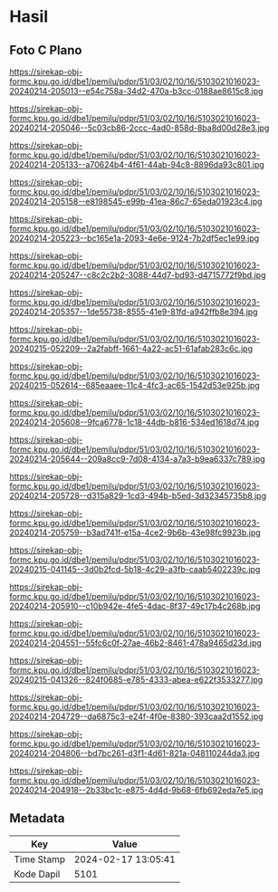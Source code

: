 # Hasil

## Foto C Plano

https://sirekap-obj-formc.kpu.go.id/dbe1/pemilu/pdpr/51/03/02/10/16/5103021016023-20240214-205013--e54c758a-34d2-470a-b3cc-0188ae8615c8.jpg

https://sirekap-obj-formc.kpu.go.id/dbe1/pemilu/pdpr/51/03/02/10/16/5103021016023-20240214-205046--5c03cb86-2ccc-4ad0-858d-8ba8d00d28e3.jpg

https://sirekap-obj-formc.kpu.go.id/dbe1/pemilu/pdpr/51/03/02/10/16/5103021016023-20240214-205133--a70624b4-4f61-44ab-94c8-8896da93c801.jpg

https://sirekap-obj-formc.kpu.go.id/dbe1/pemilu/pdpr/51/03/02/10/16/5103021016023-20240214-205158--e8198545-e99b-41ea-86c7-65eda01923c4.jpg

https://sirekap-obj-formc.kpu.go.id/dbe1/pemilu/pdpr/51/03/02/10/16/5103021016023-20240214-205223--bc165e1a-2093-4e6e-9124-7b2df5ec1e99.jpg

https://sirekap-obj-formc.kpu.go.id/dbe1/pemilu/pdpr/51/03/02/10/16/5103021016023-20240214-205247--c8c2c2b2-3088-44d7-bd93-d4715772f9bd.jpg

https://sirekap-obj-formc.kpu.go.id/dbe1/pemilu/pdpr/51/03/02/10/16/5103021016023-20240214-205357--1de55738-8555-41e9-81fd-a942ffb8e394.jpg

https://sirekap-obj-formc.kpu.go.id/dbe1/pemilu/pdpr/51/03/02/10/16/5103021016023-20240215-052209--2a2fabff-1661-4a22-ac51-61afab283c6c.jpg

https://sirekap-obj-formc.kpu.go.id/dbe1/pemilu/pdpr/51/03/02/10/16/5103021016023-20240215-052614--685eaaee-11c4-4fc3-ac65-1542d53e925b.jpg

https://sirekap-obj-formc.kpu.go.id/dbe1/pemilu/pdpr/51/03/02/10/16/5103021016023-20240214-205608--9fca6778-1c18-44db-b816-534ed1618d74.jpg

https://sirekap-obj-formc.kpu.go.id/dbe1/pemilu/pdpr/51/03/02/10/16/5103021016023-20240214-205644--209a8cc9-7d08-4134-a7a3-b9ea6337c789.jpg

https://sirekap-obj-formc.kpu.go.id/dbe1/pemilu/pdpr/51/03/02/10/16/5103021016023-20240214-205728--d315a829-1cd3-494b-b5ed-3d32345735b8.jpg

https://sirekap-obj-formc.kpu.go.id/dbe1/pemilu/pdpr/51/03/02/10/16/5103021016023-20240214-205759--b3ad741f-e15a-4ce2-9b6b-43e98fc9923b.jpg

https://sirekap-obj-formc.kpu.go.id/dbe1/pemilu/pdpr/51/03/02/10/16/5103021016023-20240215-041145--3d0b2fcd-5b18-4c29-a3fb-caab5402239c.jpg

https://sirekap-obj-formc.kpu.go.id/dbe1/pemilu/pdpr/51/03/02/10/16/5103021016023-20240214-205910--c10b942e-4fe5-4dac-8f37-49c17b4c268b.jpg

https://sirekap-obj-formc.kpu.go.id/dbe1/pemilu/pdpr/51/03/02/10/16/5103021016023-20240214-204551--55fc6c0f-27ae-46b2-8461-478a9465d23d.jpg

https://sirekap-obj-formc.kpu.go.id/dbe1/pemilu/pdpr/51/03/02/10/16/5103021016023-20240215-041326--824f0685-e785-4333-abea-e622f3533277.jpg

https://sirekap-obj-formc.kpu.go.id/dbe1/pemilu/pdpr/51/03/02/10/16/5103021016023-20240214-204729--da6875c3-e24f-4f0e-8380-393caa2d1552.jpg

https://sirekap-obj-formc.kpu.go.id/dbe1/pemilu/pdpr/51/03/02/10/16/5103021016023-20240214-204806--bd7bc261-d3f1-4d61-821a-048110244da3.jpg

https://sirekap-obj-formc.kpu.go.id/dbe1/pemilu/pdpr/51/03/02/10/16/5103021016023-20240214-204918--2b33bc1c-e875-4d4d-9b68-6fb692eda7e5.jpg


## Metadata

| Key        | Value               |
| ---------- | ------------------- |
| Time Stamp | 2024-02-17 13:05:41 |
| Kode Dapil | 5101                |



